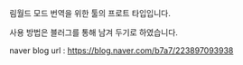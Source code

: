 림월드 모드 번역을 위한 툴의 프로트 타입입니다.

사용 방법은 블러그를 통해 남겨 두기로 하였습니다.

naver blog url : https://blog.naver.com/b7a7/223897093938
